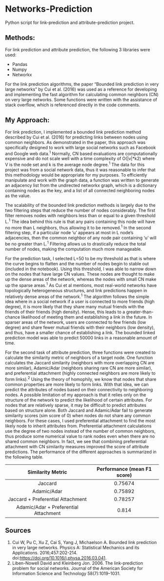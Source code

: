# Networks-Prediction
Python script for link-prediction and attribute-prediction project. 

## Methods:

For link prediction and attribute prediction, the following 3 libraries were used:
- Pandas
- Numpy
- Networkx

For the link prediction algorithms, the paper “Bounded link prediction in very large networks” by Cui et al. (2016) was used as a reference for developing and implementing the fast algorithm for calculating common neighbors (CN) on very large networks. Some functions were written with the assistance of stack overflow, which is referenced directly in the code comments. 

## My Approach:

For link prediction, I implemented a bounded link prediction method described by Cui et al. (2016) for predicting links between nodes using common neighbors. As demonstrated in the paper, this approach was specifically designed to work with large social networks such as Facebook and Google web data.<sup>1</sup> Normally, CN based evaluations are computationally expensive and do not scale well with a time complexity of O(|v|\*k2) where V is the node set and k is the average node degree.<sup>1</sup> The data for this project was from a social network data, thus it was reasonable to infer that this methodology would be appropriate for my purposes. To efficiently manipulate and work with the graph data, a function was written to generate an adjacency list from the undirected networkx graph, which is a dictionary containing nodes as the key, and a list of all connected neighboring nodes as the value. 

The scalability of the bounded link prediction methods is largely due to the two filtering steps that reduce the number of nodes considerably. The first filter removes nodes with neighbors less than or equal to a given threshold L.<sup>1</sup>  The idea behind this rule is that any pairs containing this node will have no more than L neighbors, thus allowing it to be removed.<sup>1</sup> In the second filtering step, if a particular node ‘u’ appears at most in L node’s adjacencies, then the common neighbor of any node pair containing ‘u’ will be no greater than L.<sup>1</sup> Filtering allows us to drastically reduce the total number of nodes, making the computation much more manageable.

For the prediction task, I selected L=50 to be my threshold as that is where the curve begins to flatten and the number of nodes begin to stable out (included in the notebook). Using this threshold, I was able to narrow down on the nodes that have large CN values. These nodes are thought to make up the dense areas of the network, whereas the nodes with small CN make up the sparse areas.<sup>1</sup> As Cui et al mentions, most real-world networks have topologically heterogeneous structures, and link predictions happen in relatively dense areas of the network.<sup>1</sup> The algorithm follows the simple idea where in a social network if a user is connected to more friends (high degree), it is more likely that they share many mutual friends with the friends of their friends (high density). Hense, this leads to a greater-than-chance likelihood of meeting them and establishing a link in the future. In sparser areas of the network, users are connected to few friends (low degree) and share fewer mutual friends with their neighbors (low density), and thus, have a smaller chance of establishing a link. The bounded linked prediction model was able to predict 50000 links in a reasonable amount of time. 

For the second task of attribute prediction, three functions were created to calculate the similarity metric of neighbors of a target node. One function calculates the Jaccard similarity (neighbors with more overlapping CN are more similar), Adamic/Adar (neighbors sharing rare CN are more similar), and preferential attachment (highly connected neighbors are more likely to form links).<sup>2</sup> Using the theory of homophily, we know that nodes that share common properties are more likely to form links. With that idea, we can predict the attributes of nodes based on their connectivity to neighboring nodes. A possible limitation of my approach is that it relies only on the structure of the network to predict the likelihood of certain attributes. For nodes that are relatively sparse, it may be difficult to predict attributes based on structure alone. Both Jaccard and Adamic/Adar fail to generate similarity scores (sim score of 0) when nodes do not share any common neighbors. For these cases, I used preferential attachment to find the most likely node to inherit attributes from. Preferential attachment calculations use the degree of two nodes instead of the number of common neighbors, thus produce some numerical value to rank nodes even when there are no shared common neighbors. In fact, we see that combining preferential attachment with CN similarity measures improved the score of attribute predictions. The performance of the different approaches is summarized in the following table.

| Similarity Metric | Performance (mean F1 score) | 
|:-----------------:|:---------------------------:|
| Jaccard           | 0.75674                     |
| Adamic/Adar       | 0.75892                     |
| Jaccard + Preferential Attachment | 0.78257     |
| Adamic/Adar + Preferential Attachment | 0.814   | 

## Sources

1. Cui W, Pu C, Xu Z, Cai S, Yang J, Michaelson A. Bounded link prediction in very large networks. Physics A: Statistical Mechanics and its Applications. 2016;457:202-214. doi:https://doi.org/10.1016/j.physa.2016.03.041.
2. Liben-Nowell David and Kleinberg Jon. 2006. The link-prediction problem for social networks. Journal of the American Society for Information Science and Technology 58(7):1019–1031.
